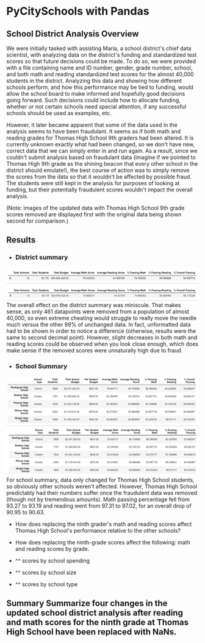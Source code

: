 # PyCitySchools with Pandas

## School District Analysis Overview

We were initially tasked with assisting Maria, a school district's chief data scientist, with analyzing data on the district's funding and standardized test scores so that future decisions could be made.  To do so, we were provided with a file containing name and ID number, gender, grade number, school, and both math and reading standardized test scores for the almost 40,000 students in the district.  Analyzing this data and showing how different schools perform, and how this performance may be tied to funding, would allow the school board to make informed and hopefully good decisions going forward.  Such decisions could include how to allocate funding, whether or not certain schools need special attention, if any successful schools should be used as examples, etc.

However, it later became apparent that some of the data used in the analysis seems to have been fraudulant.  It seems as if both math and reading grades for Thomas High School 9th graders had been altered.  It is currently unknown exactly what had been changed, so we don't have new, correct data that we can simply enter in and run again.  As a result, since we couldn't submit analysis based on fraudulant data (imagine if we pointed to Thomas High 9th grade as the shining beacon that every other school in the district should emulate!), the best course of action was to simply remove the scores from the data so that it wouldn't be affected by possible fraud.  The students were still kept in the analysis for purposes of looking at funding, but their potentially fraudulent scores wouldn't impact the overall analysis.

(Note: images of the updated data with Thomas High School 9th grade scores removed are displayed first with the original data being shown second for comparison.)

## Results

* ### District summary
![District Summary New](https://github.com/Jeffstr00/School_District_Analysis/blob/main/Resources/schools_211.png)
![District Summary Old](https://github.com/Jeffstr00/School_District_Analysis/blob/main/Resources/schools_212.png)
The overall effect on the district summary was miniscule.  That makes sense, as only 461 datapoints were removed from a population of almost 40,000, so even extreme cheating would struggle to really move the needle much versus the other 99% of unchanged data.  In fact, unformatted data had to be shown in order to notice a difference (otherwise, results were the same to second decimal point).  However, slight decreases in both math and reading scores could be observed when you look close enough, which does make sense if the removed scores were unnaturally high due to fraud.

* ### School Summary
![School Summary New](https://github.com/Jeffstr00/School_District_Analysis/blob/main/Resources/schools_221.png)
![School Summary Old](https://github.com/Jeffstr00/School_District_Analysis/blob/main/Resources/schools_222.png)
For school summary, data only changed for Thomas High School students, so obviously other schools weren't affected.  However, Thomas High School predictably had their numbers suffer once the fraudulent data was removed (though not by tremendous amounts).  Math passing percentage fell from 93.27 to 93.19 and reading went from 97.31 to 97.02, for an overall drop of 90.95 to 90.63.

* How does replacing the ninth grader's math and reading scores affect Thomas High School's performance relative to the other schools?

* How does replacing the ninth-grade scores affect the following: math and reading scores by grade.

* ^^ scores by school spending

* ^^ scores by school size

* ^^ scores by school type

## Summary Summarize four changes in the updated school district analysis after reading and math scores for the ninth grade at Thomas High School have been replaced with NaNs.
